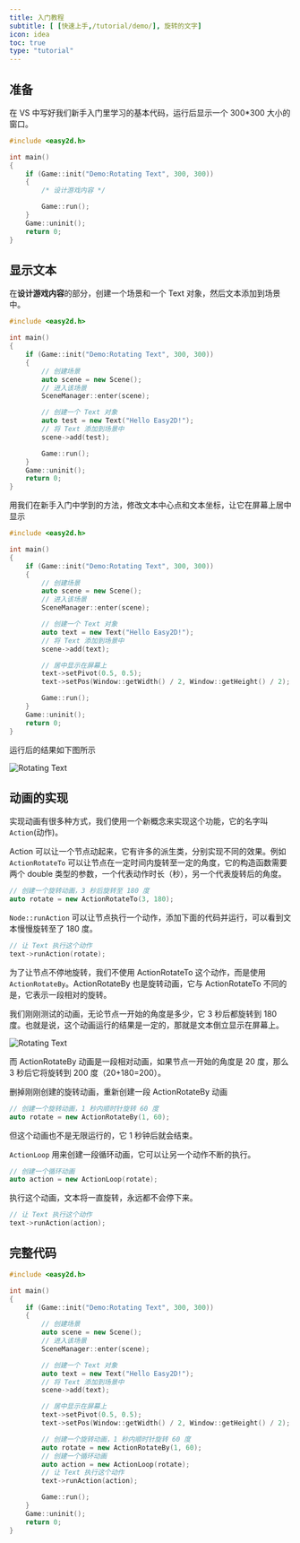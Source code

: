 ```yaml
---
title: 入门教程
subtitle: [ [快速上手,/tutorial/demo/], 旋转的文字]
icon: idea
toc: true
type: "tutorial"
---
```


## 准备

在 VS 中写好我们新手入门里学习的基本代码，运行后显示一个 300*300 大小的窗口。

```cpp
#include <easy2d.h>

int main()
{
    if (Game::init("Demo:Rotating Text", 300, 300))
    {
        /* 设计游戏内容 */

        Game::run();
    }
    Game::uninit();
    return 0;
}
```

## 显示文本

在**设计游戏内容**的部分，创建一个场景和一个 Text 对象，然后文本添加到场景中。

```cpp
#include <easy2d.h>

int main()
{
    if (Game::init("Demo:Rotating Text", 300, 300))
    {
        // 创建场景
        auto scene = new Scene();
        // 进入该场景
        SceneManager::enter(scene);

        // 创建一个 Text 对象
        auto test = new Text("Hello Easy2D!");
        // 将 Text 添加到场景中
        scene->add(test);

        Game::run();
    }
    Game::uninit();
    return 0;
}
```

用我们在新手入门中学到的方法，修改文本中心点和文本坐标，让它在屏幕上居中显示

```cpp
#include <easy2d.h>

int main()
{
    if (Game::init("Demo:Rotating Text", 300, 300))
    {
        // 创建场景
        auto scene = new Scene();
        // 进入该场景
        SceneManager::enter(scene);

        // 创建一个 Text 对象
        auto text = new Text("Hello Easy2D!");
        // 将 Text 添加到场景中
        scene->add(text);

        // 居中显示在屏幕上
        text->setPivot(0.5, 0.5);
        text->setPos(Window::getWidth() / 2, Window::getHeight() / 2);

        Game::run();
    }
    Game::uninit();
    return 0;
}
```

运行后的结果如下图所示

![Rotating Text](/assets/images/tutorial/demo/rotating-text/1.png)

## 动画的实现

实现动画有很多种方式，我们使用一个新概念来实现这个功能，它的名字叫 `Action`(动作)。

Action 可以让一个节点动起来，它有许多的派生类，分别实现不同的效果。例如 `ActionRotateTo` 可以让节点在一定时间内旋转至一定的角度，它的构造函数需要两个 double 类型的参数，一个代表动作时长（秒），另一个代表旋转后的角度。

```cpp
// 创建一个旋转动画，3 秒后旋转至 180 度
auto rotate = new ActionRotateTo(3, 180);
```

`Node::runAction` 可以让节点执行一个动作，添加下面的代码并运行，可以看到文本慢慢旋转至了 180 度。

```cpp
// 让 Text 执行这个动作
text->runAction(rotate);
```

为了让节点不停地旋转，我们不使用 ActionRotateTo 这个动作，而是使用 `ActionRotateBy`。ActionRotateBy 也是旋转动画，它与 ActionRotateTo 不同的是，它表示一段相对的旋转。

我们刚刚测试的动画，无论节点一开始的角度是多少，它 3 秒后都旋转到 180 度。也就是说，这个动画运行的结果是一定的，那就是文本倒立显示在屏幕上。

![Rotating Text](/assets/images/tutorial/demo/rotating-text/2.png)

而 ActionRotateBy 动画是一段相对动画，如果节点一开始的角度是 20 度，那么 3 秒后它将旋转到 200 度（20+180=200）。

删掉刚刚创建的旋转动画，重新创建一段 ActionRotateBy 动画

```cpp
// 创建一个旋转动画，1 秒内顺时针旋转 60 度
auto rotate = new ActionRotateBy(1, 60);
```

但这个动画也不是无限运行的，它 1 秒钟后就会结束。

`ActionLoop` 用来创建一段循环动画，它可以让另一个动作不断的执行。

```cpp
// 创建一个循环动画
auto action = new ActionLoop(rotate);
```

执行这个动画，文本将一直旋转，永远都不会停下来。

```cpp
// 让 Text 执行这个动作
text->runAction(action);
```

## 完整代码

```cpp
#include <easy2d.h>

int main()
{
    if (Game::init("Demo:Rotating Text", 300, 300))
    {
        // 创建场景
        auto scene = new Scene();
        // 进入该场景
        SceneManager::enter(scene);

        // 创建一个 Text 对象
        auto text = new Text("Hello Easy2D!");
        // 将 Text 添加到场景中
        scene->add(text);

        // 居中显示在屏幕上
        text->setPivot(0.5, 0.5);
        text->setPos(Window::getWidth() / 2, Window::getHeight() / 2);

        // 创建一个旋转动画，1 秒内顺时针旋转 60 度
        auto rotate = new ActionRotateBy(1, 60);
        // 创建一个循环动画
        auto action = new ActionLoop(rotate);
        // 让 Text 执行这个动作
        text->runAction(action);

        Game::run();
    }
    Game::uninit();
    return 0;
}
```